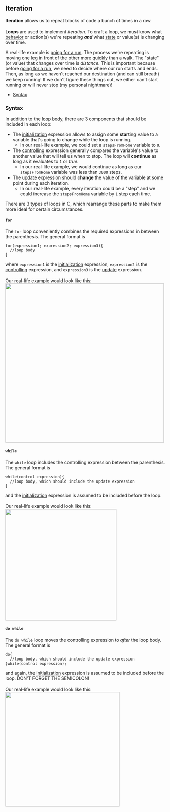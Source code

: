 <h2>Iteration</h2>
<p><strong>Iteration</strong> allows us to repeat blocks of code a bunch of times in a row.<br><br>
  <strong>Loops</strong> are used to implement <em>iteration</em>. To craft a loop, we must know what <u>behavior</u> or action(s) we're repeating <em><strong>and</strong></em> what <u>state</u> or value(s) is changing over time.
<p>A real-life example is <u>going for a run</u>. The process we're repeating is moving one leg in front of the other more quickly than a walk. The "state" (or value) that changes over time is <em>distance</em>. 
  This is important because before <u>going for a run</u>, we need to decide where our run starts and ends. Then, as long as we haven't reached our destination (and can still breath) we keep running! 
  If we don't figure these things out, we either can't start running or will never stop (my personal nightmare)!</p>
<ul>
    <li><a href="#syntax">Syntax</a></li>
</ul>
<h3><a name="syntax">Syntax</a></h3>
<p>In addition to the <u>loop body</u>, there are 3 components that should be included in each loop:
  <ul>
    <li>The <u>initialization</u> expression allows to assign some <strong>start</strong>ing value to a variable that's going to change while the loop is running.
      <ul><li>In our real-life example, we could set a <code>stepsFromHome</code> variable to <code>0</code>.</li></ul></li>
    <li>The <u>controlling</u> expression generally compares the variable's value to another value that will tell us when to stop. The loop will <strong>continue</strong> as long as it evaluates to <code>1</code> or <em>true</em>.
      <ul><li>In our real-life example, we would continue as long as our <code>stepsFromHome</code> variable was less than <code>3000</code> steps.</li></ul></li>
    <li>The <u>update</u> expression should <strong>change</strong> the value of the variable at some point during each iteration.
      <ul><li>In our real-life example, every iteration could be a "step" and we could increase the <code>stepsFromHome</code> variable by <code>1</code> step each time.</li></ul></li>
  </ul>
</p>
<p>There are 3 types of loops in C, which rearrange these parts to make them more ideal for certain circumstances.</p>
<h4><a name="#for"><code>for</code></a></h4>
<p>The <code>for</code> loop conveniently combines the required expressions in between the parenthesis. The general format is<br>
<pre><code>for(expression1; expression2; expression3){
  //loop body
}</code></pre>
where <code>expression1</code> is the <u>initialization</u> expression, <code>expression2</code> is the <u>controlling</u> expression, and <code>expression3</code> is the <u>update</u> expression.<br><br>
Our real-life example would look like this:<br>
<img src="https://github.com/user-attachments/assets/3a2d1e47-b36d-445e-8d90-be1a57b66801" width="500">
<br>
</p>
<h4><a name="#while"><code>while</code></a></h4>
<p>The <code>while</code> loop includes the controlling expression between the parenthesis. The general format is<br>
<pre><code>while(control expression){
  //loop body, which should include the update expression
}</code></pre>
and the <u>initialization</u> expression is assumed to be included before the loop.<br><br>
Our real-life example would look like this:<br>
<img src="https://github.com/user-attachments/assets/f353f67c-6583-4e13-b6ea-6702f2933af0" width="350">
<br>
</p>
<h4><a name="#do_while"><code>do while</code></a></h4>
<p>The <code>do while</code> loop moves the controlling expression to <em>after</em> the loop body. The general format is<br>
<pre><code>do{
  //loop body, which should include the update expression
}while(control expression);</code></pre>
and again, the <u>initialization</u> expression is assumed to be included before the loop. DON'T FORGET THE SEMICOLON!<br><br>
Our real-life example would look like this:<br>
<img src="https://github.com/user-attachments/assets/b02a4029-8d4a-402f-8e0a-33d9cb73a02a" width="360">
<br></p>
